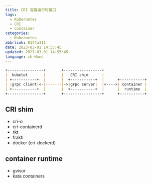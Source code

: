 ```yaml
---
title: CRI 容器运行时接口
tags:
  - Kubernetes
  - CRI
  - container
categories:
  - Kubernetes
abbrlink: 8144a111
date: 2023-03-01 14:55:45
updated: 2023-03-01 14:55:45
language: zh-Hans
---
```



```md
+----------------+       +-----------------+
|  kubelet       |       |   CRI shim      |
| +-----------+  |       |  +-----------+  |      +-----------+
| |grpc client|<-|-------|->|grpc server|  |<---->| container |
| +-----------+  |       |  +-----------+  |      |  runtime  |
+----------------+       +-----------------+      +-----------+
```

## CRI shim

- cri-o
- cri-containerd
- rkt
- frakti
- docker (cri-dockerd)

## container runtime

- gvisor
- kata containers
